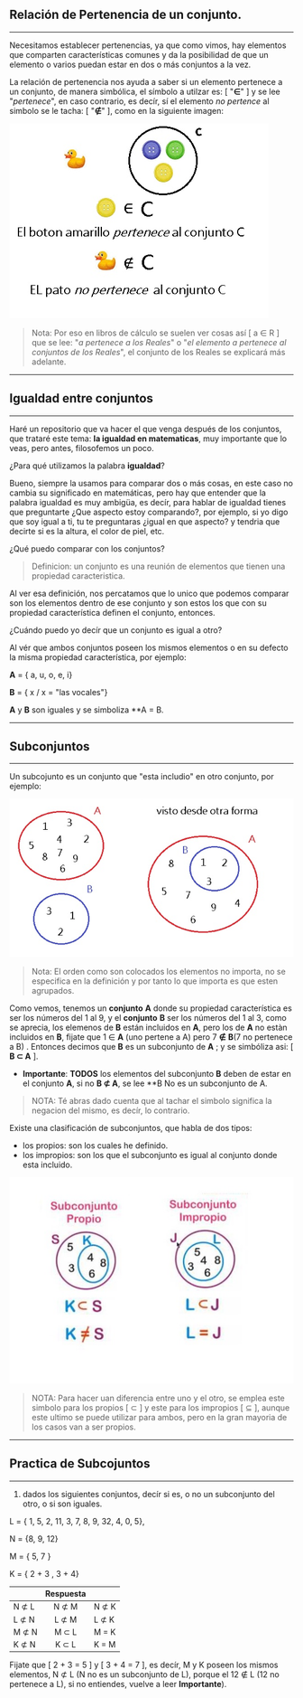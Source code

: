 ## **Relación de Pertenencia de un conjunto.**
___
Necesitamos establecer pertenencias, ya que como vimos, hay elementos que comparten características comunes y da la posibilidad de que un elemento o varios puedan estar en dos o más conjuntos a la vez. 

La relación de pertenencia nos ayuda a saber si un elemento pertenece a un conjunto, de manera simbólica, el símbolo a utilzar es: [ "**∈**" ] y se lee "*pertenece*", en caso contrario, es decír, sí el elemento *no pertence* al simbolo se le tacha: [ "**∉**" ], como en la siguiente imagen: 

 ![](/imagenes/imagen8.jpg)

> Nota: Por eso en libros de cálculo se suelen ver cosas así [ a ∈ R ] que se lee: "*a  pertenece a los Reales*" o "*el elemento a pertenece al conjuntos de los Reales*", el conjunto de los Reales se explicará más adelante.
___

## **Igualdad entre conjuntos**
___
Haré un repositorio que va hacer el que venga después de los conjuntos, que trataré este tema: **la igualdad en matematicas**, muy importante que lo veas, pero antes, filosofemos un poco. 

¿Para qué utilizamos la palabra **igualdad**?

Bueno, siempre la usamos para comparar dos o más cosas, en este caso no cambia su significado en matemáticas, pero hay que entender que la palabra igualdad es muy ambigüa, es decír, para hablar de igualdad tienes que preguntarte ¿Que aspecto estoy comparando?, por ejemplo, si yo digo que soy igual a ti, tu te preguntaras ¿igual en que aspecto? y tendria que decirte si es la altura, el color de piel, etc. 

¿Qué puedo comparar con los conjuntos?

> Definicion: un conjunto es una reunión de elementos que tienen una propiedad caracteristica.

Al ver esa definición, nos percatamos que lo unico que podemos comparar son los elementos dentro de ese conjunto y son estos los que con su propiedad característica definen el conjunto, entonces.

¿Cuándo puedo yo decír que un conjunto es igual a otro?

Al vér que ambos conjuntos poseen los mismos elementos o en su defecto la misma propiedad característica, por ejemplo:

**A** = { a, u, o, e, i}

**B** = { x / x = "las vocales"}

**A** y **B** son iguales y se simboliza **A = B.
___
## **Subconjuntos** 
___
Un subcojunto es un conjunto que "esta includio" en otro conjunto, por ejemplo: 

![](/imagenes/imagen9.jpg)

>Nota: El orden como son colocados los elementos no importa, no se especifica en la definición y por tanto lo que importa es que esten agrupados.

Como vemos, tenemos un **conjunto** **A** donde su propiedad característica es ser los números del 1 al 9, y el **conjunto** **B** ser los números del 1 al 3, como se aprecia, los elemenos de **B** están incluidos en **A**, pero los de **A** no estàn incluidos en **B**, fijate que 1 ∈ **A** (uno pertene a A) pero 7 **∉** **B**(7 no pertenece a B) . Entonces decimos que **B** es un subconjunto de **A** ; y se simbóliza asi: [ **B ⊂ A** ]. 

- **Importante**: **TODOS** los elementos del subconjunto **B** deben de estar en el conjunto **A**, si no **B ⊄ A**, se lee **B No es un subconjunto de A.

> NOTA: Té abras dado cuenta que al tachar el simbolo significa la negacion del mismo, es decír, lo contrario.

Existe una clasificación de subconjuntos, que habla de dos tipos:

 - los propios: son los cuales he definido. 
 - los impropios: son los que el subconjunto es igual al conjunto donde esta incluido.
 
![](/imagenes/imagen10.jpg)

> NOTA: Para hacer uan diferencia entre uno y el otro, se emplea este simbolo para los propios [ ⊂ ] y este para los impropios [ ⊆ ], aunque este ultimo se puede utilizar para ambos, pero en la gran mayoria de los casos van a ser propios.
___
## **Practica de Subcojuntos**
___

1. dados los siguientes conjuntos, decír si es, o no un subconjunto del otro, o si son iguales.

L = { 1, 5, 2, 11, 3, 7, 8, 9, 32, 4, 0, 5},

N = {8, 9, 12}

M = { 5, 7 }

K = { 2 + 3 , 3 + 4}

| |**Respuesta**| | 
|-|:-:|-|
|N ⊄ L| N ⊄ M | N ⊄ K|
|L ⊄ N| L ⊄ M | L ⊄ K|
|M ⊄ N| M ⊂ L | M = K|
|K ⊄ N| K ⊂ L | K = M|

Fijate que [ 2 + 3 = 5 ] y [ 3 + 4 = 7 ], es decír, M y K poseen los mismos elementos, N ⊄ L (N no es un subconjunto de L), porque el 12 ∉ L (12 no pertenece a L), si no entiendes, vuelve a leer **Importante**).


